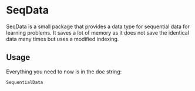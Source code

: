 # SeqData

SeqData is a small package that provides a data type for sequential data for learning problems. It saves a lot of memory as it does not save the identical data many times but uses a modified indexing.

## Usage

Everything you need to now is in the doc string:

```@docs
SequentialData
```
